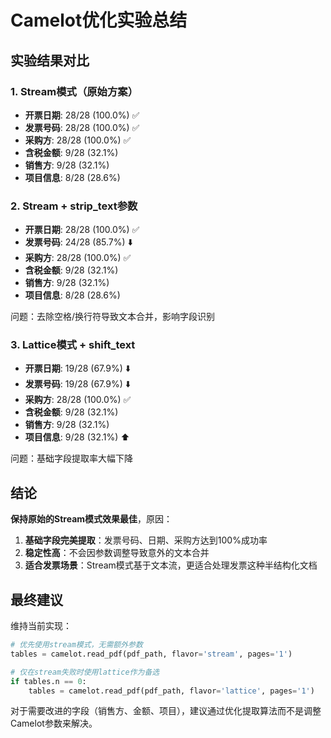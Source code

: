 # Camelot优化实验总结

## 实验结果对比

### 1. Stream模式（原始方案）
- **开票日期**: 28/28 (100.0%) ✅
- **发票号码**: 28/28 (100.0%) ✅  
- **采购方**: 28/28 (100.0%) ✅
- **含税金额**: 9/28 (32.1%)
- **销售方**: 9/28 (32.1%)
- **项目信息**: 8/28 (28.6%)

### 2. Stream + strip_text参数
- **开票日期**: 28/28 (100.0%) ✅
- **发票号码**: 24/28 (85.7%) ⬇️ 
- **采购方**: 28/28 (100.0%) ✅
- **含税金额**: 9/28 (32.1%)
- **销售方**: 9/28 (32.1%)
- **项目信息**: 8/28 (28.6%)

问题：去除空格/换行符导致文本合并，影响字段识别

### 3. Lattice模式 + shift_text
- **开票日期**: 19/28 (67.9%) ⬇️
- **发票号码**: 19/28 (67.9%) ⬇️
- **采购方**: 28/28 (100.0%) ✅
- **含税金额**: 9/28 (32.1%)
- **销售方**: 9/28 (32.1%)
- **项目信息**: 9/28 (32.1%) ⬆️

问题：基础字段提取率大幅下降

## 结论

**保持原始的Stream模式效果最佳**，原因：

1. **基础字段完美提取**：发票号码、日期、采购方达到100%成功率
2. **稳定性高**：不会因参数调整导致意外的文本合并
3. **适合发票场景**：Stream模式基于文本流，更适合处理发票这种半结构化文档

## 最终建议

维持当前实现：
```python
# 优先使用stream模式，无需额外参数
tables = camelot.read_pdf(pdf_path, flavor='stream', pages='1')

# 仅在stream失败时使用lattice作为备选
if tables.n == 0:
    tables = camelot.read_pdf(pdf_path, flavor='lattice', pages='1')
```

对于需要改进的字段（销售方、金额、项目），建议通过优化提取算法而不是调整Camelot参数来解决。